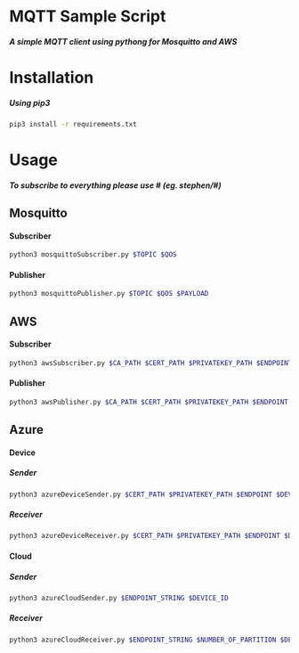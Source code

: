 # MQTT Sample Script
##### A simple MQTT client using pythong for Mosquitto and AWS

# Installation
##### Using pip3
```bash
pip3 install -r requirements.txt
```

# Usage
##### To subscribe to everything please use # (eg. stephen/#)
## Mosquitto

#### Subscriber
```bash
python3 mosquittoSubscriber.py $TOPIC $QOS
```

#### Publisher
```bash
python3 mosquittoPublisher.py $TOPIC $QOS $PAYLOAD
```


## AWS


#### Subscriber
```bash
python3 awsSubscriber.py $CA_PATH $CERT_PATH $PRIVATEKEY_PATH $ENDPOINT $TOPIC $QOS
```

#### Publisher
```bash
python3 awsPublisher.py $CA_PATH $CERT_PATH $PRIVATEKEY_PATH $ENDPOINT $TOPIC $QOS $PAYLOAD
```
 
## Azure

#### Device

##### Sender
```bash
python3 azureDeviceSender.py $CERT_PATH $PRIVATEKEY_PATH $ENDPOINT $DEVICE_ID $TOPIC

``` 
##### Receiver
```bash
python3 azureDeviceReceiver.py $CERT_PATH $PRIVATEKEY_PATH $ENDPOINT $DEVICE_ID

```

#### Cloud

##### Sender
```bash
python3 azureCloudSender.py $ENDPOINT_STRING $DEVICE_ID
```

##### Receiver
```bash
python3 azureCloudReceiver.py $ENDPOINT_STRING $NUMBER_OF_PARTITION $DEVICE_ID (optional)
```